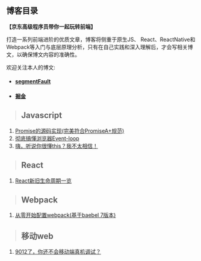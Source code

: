 ## 博客目录

**【京东高级程序员带你一起玩转前端】**

打造一系列前端进阶的优质文章，博客将侧重于原生JS、 React、ReactNative和Webpack等入门与底层原理分析，只有在自己实践和深入理解后，才会写相关博文，以确保博文内容的准确性。

欢迎关注本人的博文:

- #### [segmentFault](https://segmentfault.com/u/liuyan666/articles)
- #### [掘金](https://juejin.im/user/5c6256596fb9a049bd42c770/posts)

> ## Javascript

1. [Promise的源码实现(完美符合PromiseA+规范)](https://github.com/YvetteLau/Blog/issues/2)
2. [彻底搞懂浏览器Event-loop](https://github.com/YvetteLau/Blog/issues/4)
3. [嗨，听说你很懂this？我不太相信！](https://github.com/YvetteLau/Blog/issues/6)

> ## React

1. [React新旧生命周期一览](https://github.com/YvetteLau/Blog/issues/3)


> ## Webpack

1. [从零开始配置webpack(基于baebel 7版本)](https://github.com/YvetteLau/Blog/issues/1)

> ## 移动web

1. [9012了，你还不会移动端真机调试？](https://github.com/YvetteLau/Blog/issues/5)
